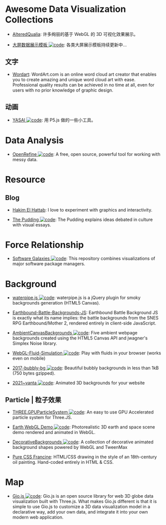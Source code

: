 # Awesome Data Visualization Collections

- [AlteredQualia](https://alteredqualia.com/): 许多绚丽的基于 WebGL 的 3D 可视化效果展示。

- [大屏数据展示模板 ![code](https://ng-tech.icu/assets/code.svg)](https://gitee.com/lvyeyou/DaShuJuZhiDaPingZhanShi): 各类大屏展示模板持续更新中...

## 文字

- [Wordart](https://wordart.com/): WordArt.com is an online word cloud art creator that enables you to create amazing and unique word cloud art with ease. Professional quality results can be achieved in no time at all, even for users with no prior knowledge of graphic design.

## 动画

- [YASAI ![code](https://ng-tech.icu/assets/code.svg)](https://wangyasai.github.io/designtools): 用 P5.js 做的一些小工具。

# Data Analysis

- [OpenRefine ![code](https://ng-tech.icu/assets/code.svg)](https://openrefine.org): A free, open source, powerful tool for working with messy data.

# Resource

## Blog

- [Hakim El Hattab](https://lab.hakim.se/meny/): I love to experiment with graphics and interactivity.

- [The Pudding ![code](https://ng-tech.icu/assets/code.svg)](https://pudding.cool/): The Pudding explains ideas debated in culture with visual essays.

# Force Relationship

- [Software Galaxies ![code](https://ng-tech.icu/assets/code.svg)](https://github.com/anvaka/pm): This repository combines visualizations of major software package managers.

# Background

- [waterpipe.js ![code](https://ng-tech.icu/assets/code.svg)](https://github.com/dragdropsite/waterpipe.js): waterpipe.js is a jQuery plugin for smoky backgrounds generation (HTML5 Canvas).

- [Earthbound-Battle-Backgrounds-JS](https://www.gjtorikian.com/Earthbound-Battle-Backgrounds-JS/?layer1=202&layer2=29): Earthbound Battle Background JS is exactly what its name implies: the battle backgrounds from the SNES RPG Earthbound/Mother 2, rendered entirely in client-side JavaScript.

- [AmbientCanvasBackgrounds ![code](https://ng-tech.icu/assets/code.svg)](https://github.com/crnacura/AmbientCanvasBackgrounds): Five ambient webpage backgrounds created using the HTML5 Canvas API and jwagner's Simplex Noise library.

- [WebGL-Fluid-Simulation ![code](https://ng-tech.icu/assets/code.svg)](https://github.com/PavelDoGreat/WebGL-Fluid-Simulation): Play with fluids in your browser (works even on mobile)

- [2017-bubbly-bg ![code](https://ng-tech.icu/assets/code.svg)](https://github.com/tipsy/bubbly-bg): Beautiful bubbly backgrounds in less than 1kB (750 bytes gzipped).

- [2021~vanta ![code](https://ng-tech.icu/assets/code.svg)](https://github.com/tengbao/vanta): Animated 3D backgrounds for your website

## Particle | 粒子效果

- [THREE.GPUParticleSystem ![code](https://ng-tech.icu/assets/code.svg)](https://github.com/flimshaw/THREE.GPUParticleSystem): An easy to use GPU Accelerated particle system for Three.JS.

- [Earth WebGL Demo ![code](https://ng-tech.icu/assets/code.svg)](https://github.com/enesser/earth-webgl): Photorealistic 3D earth and space scene demo rendered and animated in WebGL.

- [DecorativeBackgrounds ![code](https://ng-tech.icu/assets/code.svg)](https://github.com/Mamboleoo/DecorativeBackgrounds): A collection of decorative animated background shapes powered by WebGL and TweenMax

- [Pure CSS Francine](https://github.com/cyanharlow/purecss-francine): HTML/CSS drawing in the style of an 18th-century oil painting. Hand-coded entirely in HTML & CSS.

# Map

- [Gio.js ![code](https://ng-tech.icu/assets/code.svg)](https://github.com/syt123450/giojs): Gio.js is an open source library for web 3D globe data visualization built with Three.js. What makes Gio.js different is that it is simple to use Gio.js to customize a 3D data visualization model in a declarative way, add your own data, and integrate it into your own modern web application.
